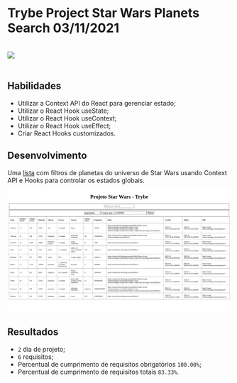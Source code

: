 # Trybe Project Star Wars Planets Search 03/11/2021
<br>
<div style="display: inline_block">
  <img src="https://img.shields.io/badge/react-61DAFB?style=for-the-badge&logo=react&logoColor=fff&logoWidth=20"/>
</div>
<br>

## Habilidades

- Utilizar a Context API do React para gerenciar estado;
- Utilizar o React Hook useState;
- Utilizar o React Hook useContext;
- Utilizar o React Hook useEffect;
- Criar React Hooks customizados.

## Desenvolvimento
Uma [lista](https://weltonthomasferreira.github.io/trybe-project-starwars-planets-search/) com filtros de planetas do universo de Star Wars usando Context API e Hooks para controlar os estados globais.

![Imagem do site desenvolvido](./readme/images/star-wars-site.png "Site")

## Resultados

- `2` dia de projeto;
- `6` requisitos;
- Percentual de cumprimento de requisitos obrigatórios `100.00%`;
- Percentual de cumprimento de requisitos totais `83.33%`.
